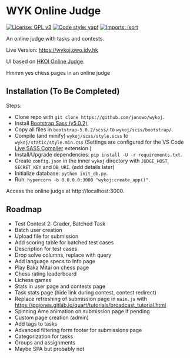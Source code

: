 # WYK Online Judge
[![License: GPL v3](https://img.shields.io/badge/License-GPLv3-blue.svg)](https://www.gnu.org/licenses/gpl-3.0)
[![Code style: yapf](https://img.shields.io/badge/code%20style-yapf-blue)](https://github.com/google/yapf)
[
    ![Imports: isort](https://img.shields.io/badge/%20imports-isort-%231674b1?style=flat&labelColor=ef8336)
](https://pycqa.github.io/isort/)

An online judge with tasks and contests.

Live Version: https://wykoj.owo.idv.hk

UI based on [HKOI Online Judge](https://judge.hkoi.org).

Hmmm yes chess pages in an online judge

## Installation (To Be Completed)
Steps:
- Clone repo with `git clone https://github.com/jonowo/wykoj`.
- Install [Bootstrap Sass (v5.0.2)](https://github.com/twbs/bootstrap/archive/refs/tags/v5.0.2.zip).
- Copy all files in `bootstrap-5.0.2/scss/` to `wykoj/scss/bootstrap/`.
- Compile (and minify) `wykoj/scss/style.scss` to `wykoj/static/style.min.css`
  (Settings are configured for the VS Code
  [Live SASS Compiler](https://marketplace.visualstudio.com/items?itemName=ritwickdey.live-sass) extension.)
- Install/Upgrade dependencies: `pip install -U -r requirements.txt`.
- Create `config.json` in the inner `wykoj` directory with
  `JUDGE_HOST`, `SECRET_KEY` and `DB_URI`. (add details later)
- Initialize database: `python init_db.py`.
- Run: `hypercorn -b 0.0.0.0:3000 "wykoj:create_app()"`.

Access the online judge at http://localhost:3000.

## Roadmap
- Test Contest 2: Grader, Batched Task
- Batch user creation
- Upload file for submission
- Add scoring table for batched test cases
- Description for test cases
- Drop solve columns, replace with query
- Add language specs to Info page
- Play Baka Mitai on chess page
- Chess rating leaderboard
- Lichess games
- Stats in user page and contests page
- Task stats page (hide link during contest, contest redirect)
- Replace refreshing of submission page in `main.js` with
  https://pgjones.gitlab.io/quart/tutorials/broadcast_tutorial.html
- Spinning Ame animation on submission page if pending
- Custom page creation (admin)
- Add tags to tasks
- Advanced filtering form footer for submissions page
- Categorization for tasks
- Groups and assignments
- Maybe SPA but probably not
